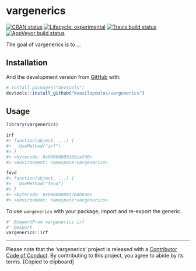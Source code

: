 
<!-- README.md is generated from README.Rmd. Please edit that file -->

# vargenerics

<!-- badges: start -->

[![CRAN
status](https://www.r-pkg.org/badges/version/vargenerics)](https://cran.r-project.org/package=vargenerics)
[![Lifecycle:
experimental](https://img.shields.io/badge/lifecycle-experimental-orange.svg)](https://www.tidyverse.org/lifecycle/#experimental)
[![Travis build
status](https://travis-ci.org/kvasilopoulos/vargenerics.svg?branch=master)](https://travis-ci.org/kvasilopoulos/vargenerics)
[![AppVeyor build
status](https://ci.appveyor.com/api/projects/status/github/kvasilopoulos/vargenerics?branch=master&svg=true)](https://ci.appveyor.com/project/kvasilopoulos/vargenerics)
<!-- [![Codecov test coverage](https://codecov.io/gh/kvasilopoulos/vargenerics/branch/master/graph/badge.svg)](https://codecov.io/gh/kvasilopoulos/vargenerics?branch=master) -->
<!-- badges: end -->

The goal of vargenerics is to …

## Installation

And the development version from [GitHub](https://github.com/) with:

``` r
# install.packages("devtools")
devtools::install_github("kvasilopoulos/vargenerics")
```

## Usage

``` r
library(vargenerics)

irf
#> function(object, ...) {
#>   UseMethod("irf")
#> }
#> <bytecode: 0x00000000185ca7d0>
#> <environment: namespace:vargenerics>

fevd
#> function(object, ...) {
#>   UseMethod("fevd")
#> }
#> <bytecode: 0x0000000017b0b0a0>
#> <environment: namespace:vargenerics>
```

To use `vargenerics` with your package, import and re-export the
generic.

``` r
#' @importFrom vargenerics irf
#' @export
vargenerics::irf
```

-----

Please note that the ‘vargenerics’ project is released with a
[Contributor Code of Conduct](.github/CODE_OF_CONDUCT.md). By
contributing to this project, you agree to abide by its terms. \[Copied
to clipboard\]
